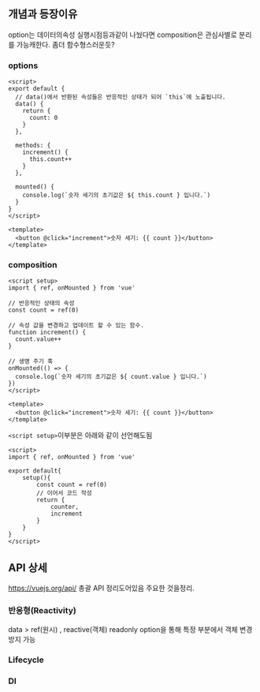 
## 개념과 등장이유
option는 데이터의속성 실행시점등과같이 나눴다면
composition은 관심사별로 분리를 가능캐한다.
좀더 함수형스러운듯?
### options
```vue
<script>
export default {
  // data()에서 반환된 속성들은 반응적인 상태가 되어 `this`에 노출됩니다.
  data() {
    return {
      count: 0
    }
  },

  methods: {
    increment() {
      this.count++
    }
  },

  mounted() {
    console.log(`숫자 세기의 초기값은 ${ this.count } 입니다.`)
  }
}
</script>

<template>
  <button @click="increment">숫자 세기: {{ count }}</button>
</template>

```
### composition
```vue
<script setup>
import { ref, onMounted } from 'vue'

// 반응적인 상태의 속성
const count = ref(0)

// 속성 값을 변경하고 업데이트 할 수 있는 함수.
function increment() {
  count.value++
}

// 생명 주기 훅
onMounted(() => {
  console.log(`숫자 세기의 초기값은 ${ count.value } 입니다.`)
})
</script>

<template>
  <button @click="increment">숫자 세기: {{ count }}</button>
</template>

```

`<script setup>`이부분은 아래와 같이 선언해도됨

```vue
<script>
import { ref, onMounted } from 'vue'

export default{
	setup(){
		const count = ref(0)
		// 이어서 코드 작성
		return {
			counter,
			increment
		}
	}
}
</script>
```

## API 상세
https://vuejs.org/api/
총괄 API 정리도어있음
주요한 것을정리.
### 반응형(Reactivity)
data > ref(원시) , reactive(객체)
readonly option을 통해 특정 부분에서 객체 변경 방지 가능
### Lifecycle
### DI